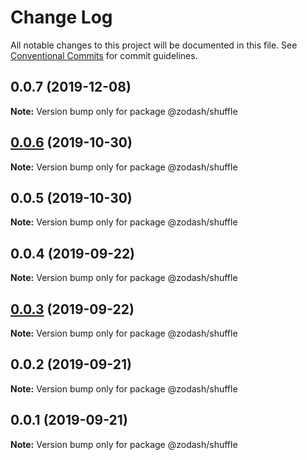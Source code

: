 # Change Log

All notable changes to this project will be documented in this file.
See [Conventional Commits](https://conventionalcommits.org) for commit guidelines.

## 0.0.7 (2019-12-08)

**Note:** Version bump only for package @zodash/shuffle





## [0.0.6](https://github.com/zcorky/zodash/compare/@zodash/shuffle@0.0.5...@zodash/shuffle@0.0.6) (2019-10-30)

**Note:** Version bump only for package @zodash/shuffle





## 0.0.5 (2019-10-30)

**Note:** Version bump only for package @zodash/shuffle





## 0.0.4 (2019-09-22)

**Note:** Version bump only for package @zodash/shuffle





## [0.0.3](https://github.com/zcorky/zodash/compare/@zodash/shuffle@0.0.2...@zodash/shuffle@0.0.3) (2019-09-22)

**Note:** Version bump only for package @zodash/shuffle





## 0.0.2 (2019-09-21)

**Note:** Version bump only for package @zodash/shuffle





## 0.0.1 (2019-09-21)

**Note:** Version bump only for package @zodash/shuffle
